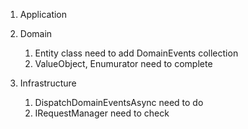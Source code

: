 1. Application

2. Domain
    1. Entity class need to add DomainEvents collection
    2. ValueObject, Enumurator need to complete
3. Infrastructure
    1. DispatchDomainEventsAsync need to do
    2. IRequestManager need to check
    
    